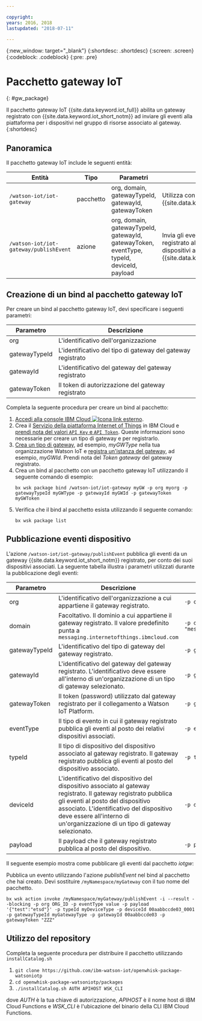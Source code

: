 ```yaml
---

copyright:
years: 2016, 2018
lastupdated: "2018-07-11"

---
```


{:new_window: target="\_blank"}
{:shortdesc: .shortdesc}
{:screen: .screen}
{:codeblock: .codeblock}
{:pre: .pre}

# Pacchetto gateway IoT 
{: #gw_package}

Il pacchetto gateway IoT {{site.data.keyword.iot_full}} abilita un gateway registrato con {{site.data.keyword.iot_short_notm}} ad inviare gli eventi alla piattaforma per i dispositivi nel gruppo di risorse associato al gateway. 
{:shortdesc}


## Panoramica

Il pacchetto gateway IoT include le seguenti entità:

| Entità | Tipo | Parametri | Descrizione |
| --- | --- | --- | --- |
| `/watson-iot/iot-gateway` | pacchetto | org, domain, gatewayTypeId, gatewayId, gatewayToken  | Utilizza con gateway {{site.data.keyword.iot_short_notm}} |
| `/watson-iot/iot-gateway/publishEvent` | azione | org, domain, gatewayTypeId, gatewayId, gatewayToken, eventType, typeId, deviceId, payload | Invia gli eventi da un gateway registrato al posto dei relativi dispositivi associati a {{site.data.keyword.iot_short_notm}}   |

## Creazione di un bind al pacchetto gateway IoT
Per creare un bind al pacchetto gateway IoT, devi specificare i seguenti parametri:

| Parametro |  Descrizione |
| --- | ---  |
| org | L'identificativo dell'organizzazione |
| gatewayTypeId | L'identificativo del tipo di gateway del gateway registrato |
| gatewayId | L'identificativo del gateway del gateway registrato |
| gatewayToken | Il token di autorizzazione del gateway registrato |


Completa la seguente procedura per creare un bind al pacchetto:  
1. [Accedi alla console IBM Cloud ![Icona link esterno](../../../icons/launch-glyph.svg)](https://console.ng.bluemix.net/).
2. Crea il [Servizio della piattaforma Internet of Things](https://console.bluemix.net/docs/services/IoT/index.html) in IBM Cloud e [prendi nota del valori `API Key` e `API Token`](https://console.bluemix.net/docs/services/IoT/platform_authorization.html#connecting-applications). Queste informazioni sono necessarie per creare un tipo di gateway e per registrarlo.
3. [Crea un tipo di gateway](https://console.bluemix.net/docs/services/IoT/gateways/dashboard.html), ad esempio, *myGWType* nella tua organizzazione Watson IoT e [registra un'istanza del gateway](https://console.bluemix.net/docs/services/IoT/gateways/dashboard.html), ad esempio, *myGWId*. Prendi nota del *Token gateway* del gateway registrato.
4. Crea un bind al pacchetto con un pacchetto gateway IoT utilizzando il seguente comando di esempio:
   ```
   bx wsk package bind /watson-iot/iot-gateway myGW -p org myorg -p gatewayTypeId myGWType -p gatewayId myGWId -p gatewayToken myGWToken
   ```
5. Verifica che il bind al pacchetto esista utilizzando il seguente comando:  
   ```
   bx wsk package list
   ```

## Pubblicazione eventi dispositivo

L'azione `/watson-iot/iot-gateway/publishEvent` pubblica gli eventi da un gateway {{site.data.keyword.iot_short_notm}} registrato, per conto dei suoi dispositivi associati. La seguente tabella illustra i parametri utilizzati durante la pubblicazione degli eventi:  

Parametro |  Descrizione | Esempio
------------- | ------------- | -------------
org | L'identificativo dell'organizzazione a cui appartiene il gateway registrato.  | `-p org "uguhsp"`
domain | Facoltativo. Il dominio a cui appartiene il gateway registrato. Il valore predefinito punta a `messaging.internetofthings.ibmcloud.com` | `-p domain "messaging.internetofthings.ibmcloud.com"`
gatewayTypeId | L'identificativo del tipo di gateway del gateway registrato. | `-p gatewayTypeId "myGatewayType"`
gatewayId | L'identificativo del gateway del gateway registrato. L'identificativo deve essere all'interno di un'organizzazione di un tipo di gateway selezionato. | `-p gatewayId "00aabbccde03"`
gatewayToken | Il token (password) utilizzato dal gateway registrato per il collegamento a Watson IoT Platform.  | `-p gatewayToken "ZZZ"`
eventType | Il tipo di evento in cui il gateway registrato pubblica gli eventi al posto dei relativi dispositivi associati. | `-p eventType "evt"`
typeId | Il tipo di dispositivo del dispositivo associato al gateway registrato. Il gateway registrato pubblica gli eventi al posto del dispositivo associato. | `-p typeId "myDeviceType"`
deviceId | L'identificativo del dispositivo del dispositivo associato al gateway registrato. Il gateway registrato pubblica gli eventi al posto del dispositivo associato. L'identificativo del dispositivo deve essere all'interno di un'organizzazione di un tipo di gateway selezionato. | `-p deviceId "00aabbccde03_0001"`
payload | Il payload che il gateway registrato pubblica al posto del dispositivo. | `-p payload "{'d':{'temp':38}}"`


Il seguente esempio mostra come pubblicare gli eventi dal pacchetto *iotgw*:

Pubblica un evento utilizzando l'azione *publishEvent* nel bind al pacchetto che hai creato. Devi sostituire `/myNamespace/myGateway` con il tuo nome del pacchetto.

 ``` 
 bx wsk action invoke /myNamespace/myGateway/publishEvent -i --result --blocking -p org ORG_ID -p eventType value -p payload '{"test":"etsd"}' -p typeId myDeviceType -p deviceId 00aabbccde03_0001 -p gatewayTypeId myGatewayType -p gatewayId 00aabbccde03 -p gatewayToken "ZZZ"
 ```

 ## Utilizzo del repository

Completa la seguente procedura per distribuire il pacchetto utilizzando `installCatalog.sh`
1. `git clone https://github.com/ibm-watson-iot/openwhisk-package-watsoniotp`
2. `cd openwhisk-package-watsoniotp/packages`
3. `./installCatalog.sh AUTH APIHOST WSK_CLI`

dove *AUTH* è la tua chiave di autorizzazione, *APIHOST* è il nome host di IBM Cloud Functions e *WSK_CLI* è l'ubicazione del binario della CLI IBM Cloud Functions.
